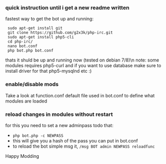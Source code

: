 ### quick instruction until i get a new readme written

fastest way to get the bot up and running:
 ```
  sudo apt-get install git
  git clone https://github.com/g2x3k/php-irc.git
  sudo apt-get install php5-cli
  cd php-irc/
  nano bot.conf
  php bot.php bot.conf
```

thats it shuld be up and running now (tested on debian 7/8)\n
note: some modules requires php5-curl and if you want to use database make sure to install driver for that php5-mysqlnd etc :)

### enable/disable mods
Take a look at function.conf default file used in bot.conf to define what modules are loaded

### reload changes in modules without restart
for this you need to set a new adminpass todo that:
* `php bot.php -c NEWPASS`
* this will give you a hash of the pass you can put in bot.conf
* to reload the bot simple msg it, `/msg BOT admin NEWPASS reloadfunc`


Happy Modding
